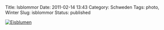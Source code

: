 Title: Isblommor
Date: 2011-02-14 13:43
Category: Schweden
Tags: photo, Winter
Slug: isblommor
Status: published

[![Eisblumen](/pic/eisblumen1_s.jpg "Eisblumen")](/pic/eisblumen1_l.jpg)

